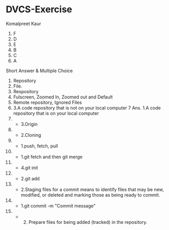 # DVCS-Exercise
Komalpreet Kaur



1. F
2. D
3. E
4. B
5. C
6. A

Short Answer & Multiple Choice

1. Repository
2. File.
3. Respository
4. Fulscreen, Zoomed In, Zoomed out and Default
5. Remote repository, Ignored Files
6. 3.A code repository that is not on your local computer
7 Ans. 1.A code repository that is on your local computer
8. - 3.Origin
9. - 2.Cloning
10. - 1.push, fetch, pull
11. - 1.git fetch and then git merge
12. - 4.git init
13. - 2.git add
14. - 2.Staging files for a commit means to identify files that
may be new, modified, or deleted and marking those as being ready to commit.
15. - 1.git commit -m "Commit message"
16. - 2. Prepare files for being added (tracked) in the
repository.



